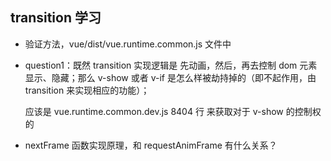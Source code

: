## transition 学习

- 验证方法，vue/dist/vue.runtime.common.js 文件中

- question1：既然 transition 实现逻辑是 先动画，然后，再去控制 dom 元素显示、隐藏；那么 v-show 或者 v-if 是怎么样被劫持掉的（即不起作用，由 transition 来实现相应的功能）；

  应该是 vue.runtime.common.dev.js 8404 行 来获取对于 v-show 的控制权的

- nextFrame 函数实现原理，和 requestAnimFrame 有什么关系？
